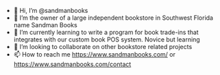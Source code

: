 - 👋 Hi, I’m @sandmanbooks
- 👀 I’m the owner of a  large independent bookstore in Southwest Florida name Sandman Books
- 🌱 I’m currently learning to write a program for book trade-ins that integrates with our custom book POS system. Novice but learning
- 💞️ I’m looking to collaborate on other bookstore related projects
- 📫 How to reach me <https://www.sandmanbooks.com/> or <https://www.sandmanbooks.com/contact>

<!---
sandmanbooks/sandmanbooks is a ✨ special ✨ repository because its `README.md` (this file) appears on your GitHub profile.
You can click the Preview link to take a look at your changes.
--->
